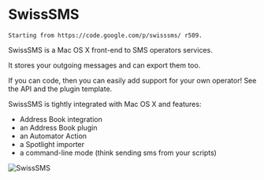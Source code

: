 SwissSMS
========

`Starting from https://code.google.com/p/swisssms/ r509.`

SwissSMS is a Mac OS X front-end to SMS operators services.

It stores your outgoing messages and can export them too.

If you can code, then you can easily add support for your own operator! See the API and the plugin template.

SwissSMS is tightly integrated with Mac OS X and features:

* Address Book integration
* an Address Book plugin
* an Automator Action
* a Spotlight importer
* a command-line mode (think sending sms from your scripts)

![SwissSMS](https://raw.github.com/nst/SwissSMS/master/swiss_sms_screenshot_small.png)

